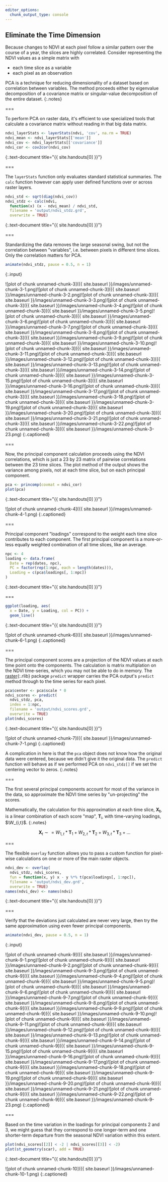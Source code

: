 ```yaml
---
editor_options: 
  chunk_output_type: console
---
```


## Eliminate the Time Dimension

Because changes to NDVI at each pixel follow a similar pattern over the course of a year, the slices are highly correlated. Consider representing the NDVI values as a simple matrix with

- each time slice as a variable
- each pixel as an observation

PCA is a technique for reducing dimensionality of a dataset based on correlation
between variables. The method proceeds either by eigenvalue decomposition of a
covariance matrix or singular-value decomposition of the entire dataset.
{:.notes}

===

To perform PCA on raster data, it's efficient to use specialized tools that calculate a covariance matrix without reading in that big data matrix.


~~~r
ndvi_layerStats <- layerStats(ndvi, 'cov', na.rm = TRUE)
ndvi_mean <- ndvi_layerStats[['mean']]
ndvi_cov <- ndvi_layerStats[['covariance']]
ndvi_cor <- cov2cor(ndvi_cov)
~~~
{:.text-document title="{{ site.handouts[0] }}"}


===

The `layerStats` function only evaluates standard statistical summaries. The `calc` function however can apply user defined functions over or across raster layers.


~~~r
ndvi_std <- sqrt(diag(ndvi_cov))
ndvi_stdz <- calc(ndvi,
  function(x) (x - ndvi_mean) / ndvi_std,
  filename = 'output/ndvi_stdz.grd',
  overwrite = TRUE)
~~~
{:.text-document title="{{ site.handouts[0] }}"}


===

Standardizing the data removes the large seasonal swing, but not the correlation between "variables", i.e. between pixels in different time slices. Only the correlation matters for PCA.


~~~r
animate(ndvi_stdz, pause = 0.5, n = 1)
~~~
{:.input}

![plot of chunk unnamed-chunk-3]({{ site.baseurl }}/images/unnamed-chunk-3-1.png)![plot of chunk unnamed-chunk-3]({{ site.baseurl }}/images/unnamed-chunk-3-2.png)![plot of chunk unnamed-chunk-3]({{ site.baseurl }}/images/unnamed-chunk-3-3.png)![plot of chunk unnamed-chunk-3]({{ site.baseurl }}/images/unnamed-chunk-3-4.png)![plot of chunk unnamed-chunk-3]({{ site.baseurl }}/images/unnamed-chunk-3-5.png)![plot of chunk unnamed-chunk-3]({{ site.baseurl }}/images/unnamed-chunk-3-6.png)![plot of chunk unnamed-chunk-3]({{ site.baseurl }}/images/unnamed-chunk-3-7.png)![plot of chunk unnamed-chunk-3]({{ site.baseurl }}/images/unnamed-chunk-3-8.png)![plot of chunk unnamed-chunk-3]({{ site.baseurl }}/images/unnamed-chunk-3-9.png)![plot of chunk unnamed-chunk-3]({{ site.baseurl }}/images/unnamed-chunk-3-10.png)![plot of chunk unnamed-chunk-3]({{ site.baseurl }}/images/unnamed-chunk-3-11.png)![plot of chunk unnamed-chunk-3]({{ site.baseurl }}/images/unnamed-chunk-3-12.png)![plot of chunk unnamed-chunk-3]({{ site.baseurl }}/images/unnamed-chunk-3-13.png)![plot of chunk unnamed-chunk-3]({{ site.baseurl }}/images/unnamed-chunk-3-14.png)![plot of chunk unnamed-chunk-3]({{ site.baseurl }}/images/unnamed-chunk-3-15.png)![plot of chunk unnamed-chunk-3]({{ site.baseurl }}/images/unnamed-chunk-3-16.png)![plot of chunk unnamed-chunk-3]({{ site.baseurl }}/images/unnamed-chunk-3-17.png)![plot of chunk unnamed-chunk-3]({{ site.baseurl }}/images/unnamed-chunk-3-18.png)![plot of chunk unnamed-chunk-3]({{ site.baseurl }}/images/unnamed-chunk-3-19.png)![plot of chunk unnamed-chunk-3]({{ site.baseurl }}/images/unnamed-chunk-3-20.png)![plot of chunk unnamed-chunk-3]({{ site.baseurl }}/images/unnamed-chunk-3-21.png)![plot of chunk unnamed-chunk-3]({{ site.baseurl }}/images/unnamed-chunk-3-22.png)![plot of chunk unnamed-chunk-3]({{ site.baseurl }}/images/unnamed-chunk-3-23.png)
{:.captioned}


===

Now, the principal component calculation proceeds using the NDVI correlations,
which is just a 23 by 23 matrix of pairwise correlations between the 23 time
slices. The plot method of the output shows the variance among pixels, not at
each time slice, but on each principal component.


~~~r
pca <- princomp(covmat = ndvi_cor)
plot(pca)
~~~
{:.text-document title="{{ site.handouts[0] }}"}

![plot of chunk unnamed-chunk-4]({{ site.baseurl }}/images/unnamed-chunk-4-1.png)
{:.captioned}


===

Principal component "loadings" correspond to the weight each time slice
contributes to each component. The first principal component is a more-or-less
equally weighted combination of all time slices, like an average.


~~~r
npc <- 4
loading <- data.frame(
  Date = rep(dates, npc), 
  PC = factor(rep(1:npc, each = length(dates))),
  Loading = c(pca$loadings[, 1:npc])
)
~~~
{:.text-document title="{{ site.handouts[0] }}"}


===


~~~r
ggplot(loading, aes(
  x = Date, y = Loading, col = PC)) +
  geom_line()
~~~
{:.text-document title="{{ site.handouts[0] }}"}

![plot of chunk unnamed-chunk-6]({{ site.baseurl }}/images/unnamed-chunk-6-1.png)
{:.captioned}


===

The principal component scores are a projection of the NDVI values at each time
point onto the components. The calculation is matrix multiplation on the NDVI
time-series, which you may not be able to do in memory. The [raster](){:.rlib}
package `predict` wrapper carries the PCA output's `predict` method through to
the time series for each pixel.


~~~r
pca$center <- pca$scale * 0
ndvi_scores <- predict(
  ndvi_stdz, pca,
  index = 1:npc,
  filename = 'output/ndvi_scores.grd',
  overwrite = TRUE)
plot(ndvi_scores)
~~~
{:.text-document title="{{ site.handouts[0] }}"}

![plot of chunk unnamed-chunk-7]({{ site.baseurl }}/images/unnamed-chunk-7-1.png)
{:.captioned}


A complication in here is that the `pca` object does not know how the original
data were centered, because we didn't give it the original data. The `predict`
function will behave as if we performed PCA on `ndvi_stdz[]` if we set the
centering vector to zeros.
{:.notes}

===

The first several principal components account for most of the variance in the
data, so approximate the NDVI time series by "un-projecting" the scores.

Mathematically, the calculation for this approximation at each time slice,
$\bm{X_t}$, is a linear combination of each score "map", $\bm{T}_i$, with
time-varying loadings, $\W_{i,t}$.
{:.notes}

$$
\bm{X}_t \sim= W_{1,t}*\bm{T}_1 + W_{2,t}*\bm{T}_2 + W_{3,t}*\bm{T}_3 + \hdots
$$

===

The flexible `overlay` function allows you to pass a custom function for pixel-wise calculations
on one or more of the main raster objects.


~~~r
ndvi_dev <- overlay(
  ndvi_stdz, ndvi_scores,
  fun = function(x, y) x - y %*% t(pca$loadings[, 1:npc]),
  filename = 'output/ndvi_dev.grd',
  overwrite = TRUE)
names(ndvi_dev) <- names(ndvi)
~~~
{:.text-document title="{{ site.handouts[0] }}"}


===

Verify that the deviations just calculated are never very large, then try the
same approximation using even fewer principal components.


~~~r
animate(ndvi_dev, pause = 0.5, n = 1)
~~~
{:.input}

![plot of chunk unnamed-chunk-9]({{ site.baseurl }}/images/unnamed-chunk-9-1.png)![plot of chunk unnamed-chunk-9]({{ site.baseurl }}/images/unnamed-chunk-9-2.png)![plot of chunk unnamed-chunk-9]({{ site.baseurl }}/images/unnamed-chunk-9-3.png)![plot of chunk unnamed-chunk-9]({{ site.baseurl }}/images/unnamed-chunk-9-4.png)![plot of chunk unnamed-chunk-9]({{ site.baseurl }}/images/unnamed-chunk-9-5.png)![plot of chunk unnamed-chunk-9]({{ site.baseurl }}/images/unnamed-chunk-9-6.png)![plot of chunk unnamed-chunk-9]({{ site.baseurl }}/images/unnamed-chunk-9-7.png)![plot of chunk unnamed-chunk-9]({{ site.baseurl }}/images/unnamed-chunk-9-8.png)![plot of chunk unnamed-chunk-9]({{ site.baseurl }}/images/unnamed-chunk-9-9.png)![plot of chunk unnamed-chunk-9]({{ site.baseurl }}/images/unnamed-chunk-9-10.png)![plot of chunk unnamed-chunk-9]({{ site.baseurl }}/images/unnamed-chunk-9-11.png)![plot of chunk unnamed-chunk-9]({{ site.baseurl }}/images/unnamed-chunk-9-12.png)![plot of chunk unnamed-chunk-9]({{ site.baseurl }}/images/unnamed-chunk-9-13.png)![plot of chunk unnamed-chunk-9]({{ site.baseurl }}/images/unnamed-chunk-9-14.png)![plot of chunk unnamed-chunk-9]({{ site.baseurl }}/images/unnamed-chunk-9-15.png)![plot of chunk unnamed-chunk-9]({{ site.baseurl }}/images/unnamed-chunk-9-16.png)![plot of chunk unnamed-chunk-9]({{ site.baseurl }}/images/unnamed-chunk-9-17.png)![plot of chunk unnamed-chunk-9]({{ site.baseurl }}/images/unnamed-chunk-9-18.png)![plot of chunk unnamed-chunk-9]({{ site.baseurl }}/images/unnamed-chunk-9-19.png)![plot of chunk unnamed-chunk-9]({{ site.baseurl }}/images/unnamed-chunk-9-20.png)![plot of chunk unnamed-chunk-9]({{ site.baseurl }}/images/unnamed-chunk-9-21.png)![plot of chunk unnamed-chunk-9]({{ site.baseurl }}/images/unnamed-chunk-9-22.png)![plot of chunk unnamed-chunk-9]({{ site.baseurl }}/images/unnamed-chunk-9-23.png)
{:.captioned}


===

Based on the time variation in the loadings for principal components 2 and 3, we
might guess that they correspond to one longer-term and one shorter-term departure from
the seasonal NDVI variation within this extent.


~~~r
plot(ndvi_scores[[2]] < -2 | ndvi_scores[[3]] < -2)
plot(st_geometry(scar), add = TRUE)
~~~
{:.text-document title="{{ site.handouts[0] }}"}

![plot of chunk unnamed-chunk-10]({{ site.baseurl }}/images/unnamed-chunk-10-1.png)
{:.captioned}

